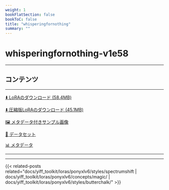 ```yaml
---
weight: 1
bookFlatSection: false
bookToC: false
title: "whisperingfornothing"
summary: ""
---
```


<!--markdownlint-disable MD025 MD033 -->

# whisperingfornothing-v1e58

---

## コンテンツ

---

[⬇️ LoRAのダウンロード (58.4MB)](https://huggingface.co/k4d3/yiff_toolkit/resolve/main/ponyxl_loras/whisperingfornothing-v1e58.safetensors?download=true)

[⬇️ 圧縮版LoRAのダウンロード (45.1MB)](https://huggingface.co/k4d3/yiff_toolkit/resolve/main/ponyxl_loras_shrunk_2/whisperingfornothing-v1e58_frockpt1_th-3.55.safetensors?download=true)

[🖼️ メタデータ付きサンプル画像](https://huggingface.co/k4d3/yiff_toolkit/tree/main/static/{})

[📐 データセット](https://huggingface.co/datasets/k4d3/furry/tree/main/by_whisperingfornothing)

[📊 メタデータ](https://huggingface.co/k4d3/yiff_toolkit/raw/main/ponyxl_loras/whisperingfornothing-v1e58.json)

---

---

{{< related-posts related="docs/yiff_toolkit/loras/ponyxlv6/styles/spectrumshift | docs/yiff_toolkit/loras/ponyxlv6/concepts/magic/ | docs/yiff_toolkit/loras/ponyxlv6/styles/butterchalk/" >}}
